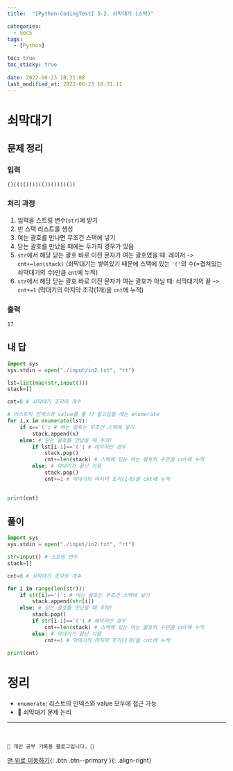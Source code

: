 ```yaml
---
title:  "[Python-CodingTest] 5-2. 쇠막대기 (스택)"

categories:
  - Sec5
tags:
  - [Python]

toc: true
toc_sticky: true
 
date: 2022-06-23 18:31:08
last_modified_at: 2022-06-23 18:31:11
---
```


# 쇠막대기
## 문제 정리
### 입력
```
()(((()())(())()))(())
```
### 처리 과정
1. 입력을 스트링 변수(`str`)에 받기
2. 빈 스택 리스트를 생성
3. 여는 괄호를 만나면 무조건 스택에 넣기
4. 닫는 괄호를 만났을 때에는 두가지 경우가 있음
5. `str`에서 해당 닫는 괄호 바로 이전 문자가 여는 괄호였을 때: 레이저 -> `cnt+=len(stack)` (쇠막대기는 쌓여있기 때문에 스택에 있는 `'('`의 수(=겹쳐있는 쇠막대기의 수)만큼 `cnt`에 누적)
6. `str`에서 해당 닫는 괄호 바로 이전 문자가 여는 괄호가 아닐 때: 쇠막대기의 끝 -> `cnt+=1` (막대기의 마지막 조각(1개)을 `cnt`에 누적)

### 출력
```
17
```
## 내 답
```py
import sys
sys.stdin = open("./input/in2.txt", "rt")

lst=list(map(str,input()))
stack=[]

cnt=0 # 쇠막대기 조각의 개수

# 리스트의 인덱스와 value를 둘 다 알고싶을 때는 enumerate
for i,x in enumerate(lst):
    if x=='(': # 여는 괄호는 무조건 스택에 넣기
        stack.append(x)
    else: # 닫는 괄호를 만났을 때 주의!
        if lst[i-1]=='(': # 레이저인 경우
            stack.pop()
            cnt+=len(stack) # 스택에 있는 여는 괄호의 수만큼 cnt에 누적
        else: # 막대기가 끝난 지점
            stack.pop()
            cnt+=1 # 막대기의 마지막 조각(1개)을 cnt에 누적
        

print(cnt)
```
## 풀이
```py
import sys
sys.stdin = open("./input/in2.txt", "rt")

str=input() # 스트링 변수
stack=[]

cnt=0 # 쇠막대기 조각의 개수

for i in range(len(str)):
    if str[i]=='(': # 여는 괄호는 무조건 스택에 넣기
        stack.append(str[i])
    else: # 닫는 괄호를 만났을 때 주의!
        stack.pop()
        if str[i-1]=='(': # 레이저인 경우
            cnt+=len(stack) # 스택에 있는 여는 괄호의 수만큼 cnt에 누적
        else: # 막대기가 끝난 지점
            cnt+=1 # 막대기의 마지막 조각(1개)을 cnt에 누적

print(cnt)
```

# 정리
- `enumerate`: 리스트의 인덱스와 value 모두에 접근 가능
- 🧐 쇠막대기 문제 논리

***
<br>

    💛 개인 공부 기록용 블로그입니다. 👻

[맨 위로 이동하기](#){: .btn .btn--primary }{: .align-right}